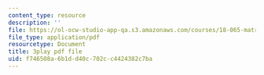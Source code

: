 ```yaml
---
content_type: resource
description: ''
file: https://ol-ocw-studio-app-qa.s3.amazonaws.com/courses/18-065-matrix-methods-in-data-analysis-signal-processing-and-machine-learning-spring-2018/f746508a6b1dd40c702cc4424382c7ba_lZrIPRnoGQQ.pdf
file_type: application/pdf
resourcetype: Document
title: 3play pdf file
uid: f746508a-6b1d-d40c-702c-c4424382c7ba
---
```

